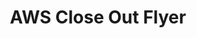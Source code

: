 ---
title: "AWS Close Out Flyer"
description: "The ITVMO categorized agency challenges and worked with AWS to provide solutions. The resulting procurement related best practices series significantly reduced the challenges and impacts previously identified."
url-link: "https://community.max.gov/download/attachments/2314102898/AWS%20-%20OEM%20Assessment%20Close-Out%20Summary.pdf?api=v2"
type: "PDF"
gov-only: "true"
is-external: "false"
publication-date: "July 01, 2022"
reading-time: "5"
resource-type: "Report"
filter: "acquisition-best-practices"
audience: "contracts-acquisitions"
branded-offerings: "oem-acquisition-initiatives"
---